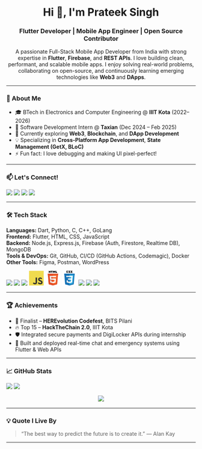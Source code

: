 <h1 align="center">Hi 👋, I'm Prateek Singh</h1>
<h3 align="center">Flutter Developer | Mobile App Engineer | Open Source Contributor</h3>

<p align="center">
A passionate Full-Stack Mobile App Developer from India with strong expertise in <b>Flutter</b>, <b>Firebase</b>, and <b>REST APIs</b>. I love building clean, performant, and scalable mobile apps. I enjoy solving real-world problems, collaborating on open-source, and continuously learning emerging technologies like <b>Web3</b> and <b>DApps</b>.
</p>

---

### 🚀 About Me
- 🎓 BTech in Electronics and Computer Engineering @ **IIIT Kota** (2022–2026)  
- 💼 Software Development Intern @ **Taxian** (Dec 2024 – Feb 2025)  
- 🔭 Currently exploring **Web3**, **Blockchain**, and **DApp Development**  
- 💡 Specializing in **Cross-Platform App Development**, **State Management (GetX, BLoC)**  
- ⚡ Fun fact: I love debugging and making UI pixel-perfect!

---

### 📫 Let's Connect!
<p align="left">
  <a href="mailto:prateeksingh2423@gmail.com"><img src="https://img.shields.io/badge/Gmail-D14836?style=flat&logo=gmail&logoColor=white"/></a>
  <a href="https://www.linkedin.com/in/aprateeksingh" target="_blank"><img src="https://img.shields.io/badge/LinkedIn-blue?style=flat&logo=linkedin&logoColor=white"/></a>
  <a href="https://twitter.com/prateek57349142" target="_blank"><img src="https://img.shields.io/badge/Twitter-1DA1F2?style=flat&logo=twitter&logoColor=white"/></a>
  <a href="https://instagram.com/x_prateek_singh" target="_blank"><img src="https://img.shields.io/badge/Instagram-E4405F?style=flat&logo=instagram&logoColor=white"/></a>
</p>

---

### 🛠️ Tech Stack
**Languages:** Dart, Python, C, C++, GoLang  
**Frontend:** Flutter, HTML, CSS, JavaScript  
**Backend:** Node.js, Express.js, Firebase (Auth, Firestore, Realtime DB), MongoDB  
**Tools & DevOps:** Git, GitHub, CI/CD (GitHub Actions, Codemagic), Docker  
**Other Tools:** Figma, Postman, WordPress

<p align="left">
  <img src="https://shorturl.at/3SBlA" width="40"/> 
  <img src="https://www.vectorlogo.zone/logos/firebase/firebase-icon.svg" width="40"/>
  <img src="https://www.vectorlogo.zone/logos/dartlang/dartlang-icon.svg" width="40"/>
  <img src="https://raw.githubusercontent.com/devicons/devicon/master/icons/javascript/javascript-original.svg" width="40"/>
  <img src="https://raw.githubusercontent.com/devicons/devicon/master/icons/html5/html5-original-wordmark.svg" width="40"/>
  <img src="https://raw.githubusercontent.com/devicons/devicon/master/icons/css3/css3-original-wordmark.svg" width="40"/>
  <img src="https://www.vectorlogo.zone/logos/git-scm/git-scm-icon.svg" width="40"/>
  <img src="https://www.vectorlogo.zone/logos/getpostman/getpostman-icon.svg" width="40"/>
  <img src="https://www.vectorlogo.zone/logos/figma/figma-icon.svg" width="40"/>
</p>

---


### 🏆 Achievements
- 🏅 Finalist – **HEREvolution Codefest**, BITS Pilani  
- 🔥 Top 15 – **HackTheChain 2.0**, IIIT Kota  
- 🛡️ Integrated secure payments and DigiLocker APIs during internship  
- 💬 Built and deployed real-time chat and emergency systems using Flutter & Web APIs

---

### 📈 GitHub Stats

<p>
  <img width="48%" src="https://github-readme-stats.vercel.app/api?username=prateeksingh24&show_icons=true&theme=tokyonight" />
  <img width="48%" src="https://github-readme-stats.vercel.app/api/top-langs?username=prateeksingh24&layout=compact&theme=tokyonight" />
</p>
<p align="center">
  <img src="https://github-readme-streak-stats.herokuapp.com/?user=prateeksingh24&theme=tokyonight"/>
</p>

---

### 💡 Quote I Live By
> “The best way to predict the future is to create it.” — Alan Kay

---

